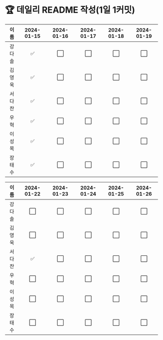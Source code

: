 # 🏆 데일리 README 작성(1일 1커밋)

| 이 름  |  2024-01-15  |2024-01-16  |2024-01-17  |2024-01-18  |2024-01-19  |
|:---:|:---:|:---:|:---:|:---:|:---:|
|  강다솔  |✅  |⬜  |⬜  |⬜  |⬜    |
|  김영욱  |✅  |⬜  |⬜  |⬜  |⬜    |
|  서다찬  |✅  |⬜  |⬜  |⬜  |⬜   |
|  우  혁  |✅  |⬜  |⬜  |⬜  |⬜    |
|  이성목  |✅  |⬜  |⬜  |⬜  |⬜    |
|  장태수  |✅  |⬜  |⬜  |⬜  |⬜   |


| 이 름  |  2024-01-22  |2024-01-23  |2024-01-24  |2024-01-25  |2024-01-26  |
|:---:|:---:|:---:|:---:|:---:|:---:|
|  강다솔  |⬜  |⬜  |⬜  |⬜  |⬜    |
|  김영욱  |⬜  |⬜  |⬜  |⬜  |⬜    |
|  서다찬  |✅  |⬜  |⬜  |⬜  |⬜    |
|  우  혁  |⬜  |⬜  |⬜  |⬜  |⬜    |
|  이성목  |⬜  |⬜  |⬜  |⬜  |⬜    |
|  장태수  |⬜  |⬜  |⬜  |⬜  |⬜    |



